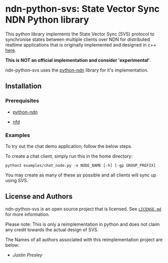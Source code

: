 # ndn-python-svs: State Vector Sync NDN Python library

This python library implements the State Vector Sync (SVS) protocol to synchronise states between multiple clients over NDN for distributed realtime applications that is originally implemented and designed in c++ [here](https://github.com/named-data/ndn-svs).

**This is NOT an official implementation and consider 'experimental'**.

ndn-python-svs uses the [python-ndn](https://github.com/named-data/python-ndn) library for it's implementation.

## Installation

### Prerequisites

* [python-ndn](https://python-ndn.readthedocs.io/en/latest/src/installation.html)

* [nfd](https://named-data.net/doc/NFD/0.5.0/INSTALL.html)

### Examples

To try out the chat demo application, follow the below steps.

To create a chat client, simply run this in the home directory:
```
python3 examples/chat_node.py -n NODE_NAME [-h] [-gp GROUP_PREFIX]
```
You may create as many of these as possible and all clients will sync up using SVS.

## License and Authors

ndn-python-svs is an open source project that is licensed. See [`LICENSE.md`](LICENSE.md) for more information.

Please note: This is only a reimplementation in python and does not claim any credit towards the actual design of SVS.

The Names of all authors associated with this reimplementation project are below:

  * *Justin Presley*
